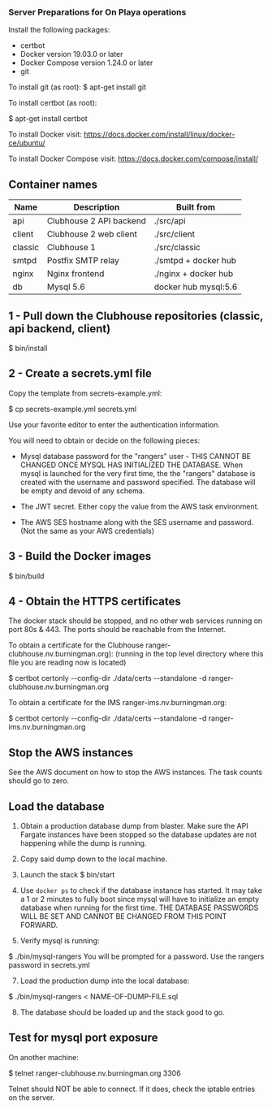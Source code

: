 ### Server Preparations for On Playa operations

Install the following packages:
* certbot
* Docker version 19.03.0 or later
* Docker Compose version 1.24.0 or later
* git

To install git (as root):
$ apt-get install git

To install certbot (as root):

$ apt-get install certbot

To install Docker visit:
https://docs.docker.com/install/linux/docker-ce/ubuntu/

To install Docker Compose visit:
https://docs.docker.com/compose/install/

## Container names

| Name    | Description                        | Built from           |
|---------|------------------------------------|----------------------|
| api     | Clubhouse 2 API backend            | ./src/api            |
| client  | Clubhouse 2  web client            | ./src/client         |
| classic | Clubhouse 1                        | ./src/classic        |
| smtpd   | Postfix SMTP relay                 | ./smtpd + docker hub |
| nginx   | Nginx frontend                     | ./nginx + docker hub |
| db      | Mysql 5.6                          | docker hub mysql:5.6 |

## 1 - Pull down the Clubhouse repositories (classic, api backend, client)
$ bin/install

## 2 - Create a secrets.yml file

Copy the template from secrets-example.yml:

$ cp secrets-example.yml secrets.yml

Use your favorite editor to enter the authentication information.

You will need to obtain or decide on the following pieces:

* Mysql database password for the "rangers" user - THIS CANNOT BE CHANGED ONCE MYSQL HAS INITIALIZED THE DATABASE.
When mysql is launched for the very first time, the the "rangers" database is created with the username and password specified. The database will be empty and devoid of any schema.

* The JWT secret. Either copy the value from the AWS task environment.

* The AWS SES hostname along with the SES username and password. (Not the same as your AWS credentials)


## 3 - Build the Docker images
$ bin/build

## 4 - Obtain the HTTPS certificates

The docker stack should be stopped, and no other web services running on port 80s & 443. The ports should be reachable from the Internet.

To obtain a certificate for the Clubhouse ranger-clubhouse.nv.burningman.org):
(running in the top level directory where this file you are reading now is located)

$ certbot certonly --config-dir ./data/certs --standalone -d ranger-clubhouse.nv.burningman.org

To obtain a certificate for the IMS ranger-ims.nv.burningman.org:

$ certbot certonly --config-dir ./data/certs --standalone -d ranger-ims.nv.burningman.org

## Stop the AWS instances

See the AWS document on how to stop the AWS instances. The task counts should go to zero.


## Load the database

1. Obtain a production database dump from blaster. Make sure the API Fargate instances have been stopped so the database updates are not happening while the dump is running.

2. Copy said dump down to the local machine.

3. Launch the stack
$ bin/start

4. Use ```docker ps``` to check if the database instance has started. It may take a 1 or 2 minutes to fully boot since mysql will have to initialize an empty database when running for the first time. THE DATABASE PASSWORDS WILL BE SET AND CANNOT BE CHANGED FROM THIS POINT FORWARD.

5. Verify mysql  is running:

$ ./bin/mysql-rangers
You will be prompted for a password. Use the rangers password in secrets.yml

7. Load the production dump into the local database:

$ ./bin/mysql-rangers < NAME-OF-DUMP-FILE.sql

8. The database should be loaded up and the stack good to go.

## Test for mysql port exposure

On another machine:

$ telnet ranger-clubhouse.nv.burningman.org 3306

Telnet should NOT be able to connect. If it does, check the iptable entries on the server.
